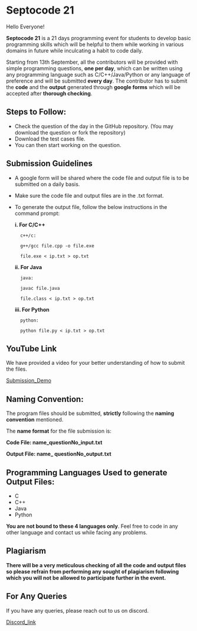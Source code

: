 # **Septocode 21**

Hello Everyone!

**Septocode 21** is a 21 days programming event for students to develop basic programming skills which will be helpful to them while working in various domains in future while inculcating a habit to code daily.

Starting from 13th September, all the contributors will be provided with simple programming questions, **one per day**, which can be written using any programming language such as C/C++/Java/Python or any language of preference and will be submitted **every day**. The contributor has to submit the **code** and the **output** generated through **google forms** which will be accepted after **thorough checking**.



## Steps to Follow:

- Check the question of the day in the GitHub repository. (You may download the question or fork the repository)
- Download the test cases file.
- You can then start working on the question.

 ## Submission Guidelines
- A google form will be shared where the code file and output file is to be submitted on a daily basis.
- Make sure the code file and output files are in the .txt format.
- To generate the output file, follow the below instructions in the command prompt:
  
  **i.	For C/C++**

        c++/c:

        g++/gcc file.cpp -o file.exe

        file.exe < ip.txt > op.txt

  **ii.	For Java**

        java: 

        javac file.java 

        file.class < ip.txt > op.txt

  **iii.	For Python**

        python: 

        python file.py < ip.txt > op.txt


## YouTube Link
We have provided a video for your better understanding of how to submit the files.

[Submission_Demo](-https://www.youtube.com/watch?v=hIoJZifM3Jc)

  
## Naming Convention:
The program files should be submitted, **strictly** following the **naming convention** mentioned.

The **name format** for the file submission is:

**Code File: name_questionNo_input.txt**

**Output File: name_ questionNo_output.txt**

## Programming Languages Used to generate Output Files:
- C
- C++
- Java
- Python

**You are not bound to these 4 languages only**. Feel free to code in any other language and contact us while facing any problems.

## Plagiarism

 **There will be a very meticulous checking of all the code and output files so please refrain from performing any sought of plagiarism following which you will not be allowed to participate further in the event.**
  
## For Any Queries

If you have any queries, please reach out to us on discord.

[Discord_link](https://linktodocumentation)

